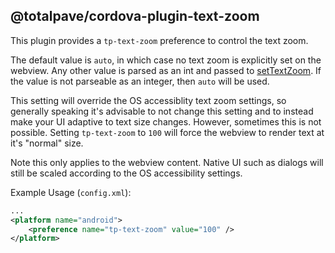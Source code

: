 
@totalpave/cordova-plugin-text-zoom
-----------------------------------

This plugin provides a `tp-text-zoom` preference to control the text zoom.

The default value is `auto`, in which case no text zoom is explicitly set on the webview. Any other value is parsed as an int and passed to [setTextZoom](https://developer.android.com/reference/android/webkit/WebSettings#setTextZoom(int)). If the value is not parseable as an integer, then `auto` will be used.


This setting will override the OS accessiblity text zoom settings, so generally speaking it's advisable to not change this setting and to instead make your UI adaptive to text size changes. However, sometimes this is not possible. Setting `tp-text-zoom` to `100` will force the webview to render text at it's "normal" size.

Note this only applies to the webview content. Native UI such as dialogs will still be scaled according to the OS accessibility settings.

Example Usage (`config.xml`):

```xml
...
<platform name="android">
    <preference name="tp-text-zoom" value="100" />
</platform>
```
